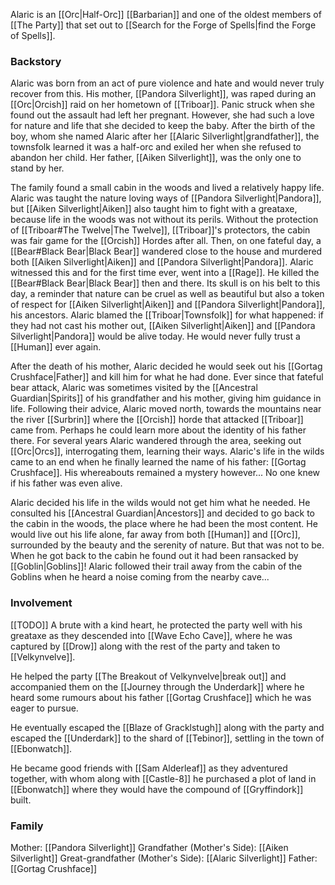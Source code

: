 Alaric is an [[Orc|Half-Orc]] [[Barbarian]] and one of the oldest members of [[The Party]] that set out to [[Search for the Forge of Spells|find the Forge of Spells]].

### Backstory
Alaric was born from an act of pure violence and hate and would never truly recover from this. His mother, [[Pandora Silverlight]], was raped during an [[Orc|Orcish]] raid on her hometown of [[Triboar]]. Panic struck when she found out the assault had left her pregnant. However, she had such a love for nature and life that she decided to keep the baby. After the birth of the boy, whom she named Alaric after her [[Alaric Silverlight|grandfather]], the townsfolk learned it was a half-orc and exiled her when she refused to abandon her child. Her father, [[Aiken Silverlight]], was the only one to stand by her.

The family found a small cabin in the woods and lived a relatively happy life. Alaric was taught the nature loving ways of [[Pandora Silverlight|Pandora]], but [[Aiken Silverlight|Aiken]] also taught him to fight with a greataxe, because life in the woods was not without its perils. Without the protection of [[Triboar#The Twelve|The Twelve]], [[Triboar]]'s protectors, the cabin was fair game for the [[Orcish]] Hordes after all. Then, on one fateful day, a [[Bear#Black Bear|Black Bear]] wandered close to the house and murdered both [[Aiken Silverlight|Aiken]] and [[Pandora Silverlight|Pandora]]. Alaric witnessed this and for the first time ever, went into a [[Rage]]. He killed the [[Bear#Black Bear|Black Bear]] then and there. Its skull is on his belt to this day, a reminder that nature can be cruel as well as beautiful but also a token of respect for [[Aiken Silverlight|Aiken]] and [[Pandora Silverlight|Pandora]], his ancestors. Alaric blamed the [[Triboar|Townsfolk]] for what happened: if they had not cast his mother out, [[Aiken Silverlight|Aiken]] and [[Pandora Silverlight|Pandora]] would be alive today. He would never fully trust a [[Human]] ever again. 

After the death of his mother, Alaric decided he would seek out his [[Gortag Crushface|Father]] and kill him for what he had done. Ever since that fateful bear attack, Alaric was sometimes visited by the [[Ancestral Guardian|Spirits]] of his grandfather and his mother, giving him guidance in life. Following their advice, Alaric moved north, towards the mountains near the river [[Surbrin]] where the [[Orcish]] horde that attacked [[Triboar]] came from. Perhaps he could learn more about the identity of his father there. For several years Alaric wandered through the area, seeking out [[Orc|Orcs]], interrogating them, learning their ways. Alaric's life in the wilds came to an end when he finally learned the name of his father: [[Gortag Crushface]]. His whereabouts remained a mystery however... No one knew if his father was even alive. 

Alaric decided his life in the wilds would not get him what he needed. He consulted his [[Ancestral Guardian|Ancestors]] and decided to go back to the cabin in the woods, the place where he had been the most content. He would live out his life alone, far away from both [[Human]] and [[Orc]], surrounded by the beauty and the serenity of nature. But that was not to be. When he got back to the cabin he found out it had been ransacked by [[Goblin|Goblins]]! Alaric followed their trail away from the cabin of the Goblins when he heard a noise coming from the nearby cave...

### Involvement
[[TODO]]
A brute with a kind heart, he protected the party well with his greataxe as they descended into [[Wave Echo Cave]], where he was captured by [[Drow]] along with the rest of the party and taken to [[Velkynvelve]].

He helped the party [[The Breakout of Velkynvelve|break out]] and accompanied them on the [[Journey through the Underdark]] where he heard some rumours about his father [[Gortag Crushface]] which he was eager to pursue.

He eventually escaped the [[Blaze of Gracklstugh]] along with the party and escaped the [[Underdark]] to the shard of [[Tebinor]], settling in the town of [[Ebonwatch]].

He became good friends with [[Sam Alderleaf]] as they adventured together, with whom along with [[Castle-8]] he purchased a plot of land in [[Ebonwatch]] where they would have the compound of [[Gryffindork]] built.

### Family
Mother: [[Pandora Silverlight]]
Grandfather (Mother's Side): [[Aiken Silverlight]]
Great-grandfather (Mother's Side): [[Alaric Silverlight]]
Father: [[Gortag Crushface]]
